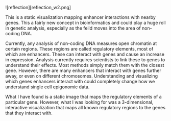 ![reflection][reflection_w2.png]

This is a static visualization mapping enhancer interactions with nearby genes. This a fairly new concept in bioinformatics and could play a huge roll in genetic analysis, especially as the feild moves into the area of non-coding DNA.

Currently, any analysis of non-coding DNA measures open chromatin at certain regions. These regions are called regulatory elements, most of which are enhancers. These can interact with genes and cause an increase in expression. Analysis currently requires scientists to link these to genes to understand their effects. Most methods simply match them with the closest gene. However, there are many enhancers that interact with genes further away, or even on different chromosomes. Understanding and visualizing which genes enhancers interact with could completely change how we understand single cell epigonomic data.

What I have found is a static image that maps the regulatory elements of a particular gene. However, what I was looking for was a 3-dimensional, interactive visualization that maps all known regulatory regions to the genes that they interact with. 
